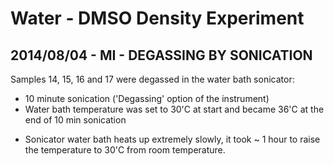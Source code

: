 # Water - DMSO Density Experiment

## 2014/08/04 - MI - DEGASSING BY SONICATION

Samples 14, 15, 16 and 17 were degassed in the water bath sonicator:
- 10 minute sonication ('Degassing' option of the instrument) 
- Water bath temperature was set to 30'C at start and became 36'C at the end of 10 min sonication

* Sonicator water bath heats up extremely slowly, it took ~ 1 hour to raise the temperature to 30'C from room temperature.

